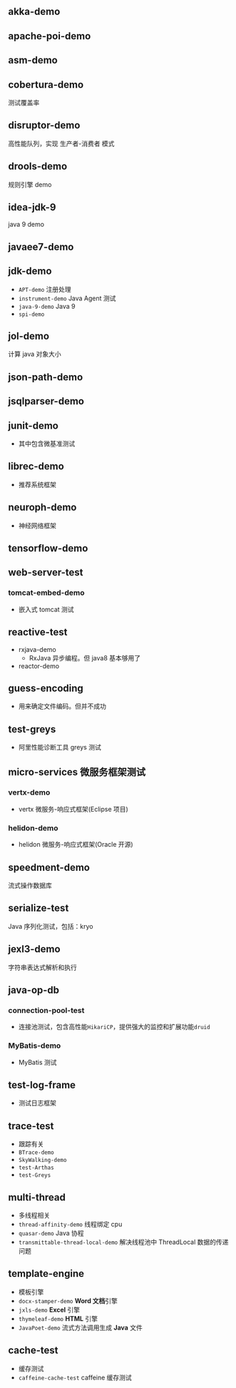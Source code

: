 ## akka-demo

## apache-poi-demo

## asm-demo

## cobertura-demo
测试覆盖率

## disruptor-demo
高性能队列，实现 生产者-消费者 模式

## drools-demo
规则引擎 demo

## idea-jdk-9
java 9 demo

## javaee7-demo

## jdk-demo
- `APT-demo` 注册处理
- `instrument-demo` Java Agent 测试 
- `java-9-demo` Java 9
- `spi-demo`

## jol-demo
计算 java 对象大小

## json-path-demo

## jsqlparser-demo

## junit-demo
- 其中包含微基准测试

## librec-demo
- 推荐系统框架

## neuroph-demo
- 神经网络框架

## tensorflow-demo

## web-server-test
### tomcat-embed-demo
- 嵌入式 tomcat 测试

## reactive-test
- rxjava-demo
  - RxJava 异步编程。但 java8 基本够用了
- reactor-demo

## guess-encoding
- 用来确定文件编码。但并不成功

## test-greys
- 阿里性能诊断工具 greys 测试


## micro-services 微服务框架测试
### vertx-demo
- vertx 微服务-响应式框架(Eclipse 项目)

### helidon-demo
- helidon 微服务-响应式框架(Oracle 开源)


## speedment-demo
流式操作数据库

## serialize-test
Java 序列化测试，包括：kryo

## jexl3-demo
字符串表达式解析和执行

## java-op-db
### connection-pool-test
- 连接池测试，包含高性能`HikariCP`，提供强大的监控和扩展功能`druid`

### MyBatis-demo
- MyBatis 测试


## test-log-frame
- 测试日志框架

## trace-test
- 跟踪有关
- `BTrace-demo`
- `SkyWalking-demo`
- `test-Arthas`
- `test-Greys`

## multi-thread
- 多线程相关
- `thread-affinity-demo` 线程绑定 cpu
- `quasar-demo` Java 协程
- `transmittable-thread-local-demo` 解决线程池中 ThreadLocal 数据的传递问题

## template-engine
- 模板引擎
- `docx-stamper-demo` **Word 文档**引擎
- `jxls-demo` **Excel** 引擎
- `thymeleaf-demo` **HTML** 引擎
- `JavaPoet-demo` 流式方法调用生成 **Java** 文件

## cache-test
- 缓存测试
- `caffeine-cache-test` caffeine 缓存测试